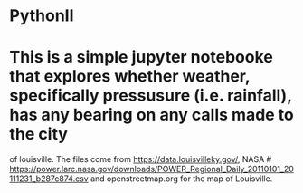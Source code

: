 # PythonII

#  This is a simple jupyter notebooke that explores whether weather, specifically pressusure (i.e. rainfall), has any bearing on any calls made to the city
of louisville.   The files come from https://data.louisvilleky.gov/, NASA # https://power.larc.nasa.gov/downloads/POWER_Regional_Daily_20110101_20111231_b287c874.csv
and openstreetmap.org for the map of Louisville. 
